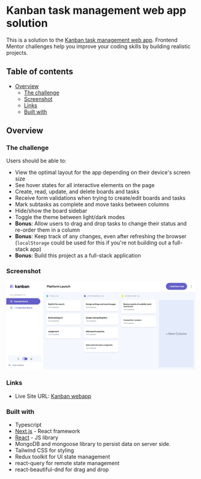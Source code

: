 # Kanban task management web app solution

This is a solution to the [Kanban task management web app](https://www.frontendmentor.io/challenges/kanban-task-management-web-app-wgQLt-HlbB). Frontend Mentor challenges help you improve your coding skills by building realistic projects.

## Table of contents

- [Overview](#overview)
  - [The challenge](#the-challenge)
  - [Screenshot](#screenshot)
  - [Links](#links)
  - [Built with](#built-with)

## Overview

### The challenge

Users should be able to:

- View the optimal layout for the app depending on their device's screen size
- See hover states for all interactive elements on the page
- Create, read, update, and delete boards and tasks
- Receive form validations when trying to create/edit boards and tasks
- Mark subtasks as complete and move tasks between columns
- Hide/show the board sidebar
- Toggle the theme between light/dark modes
- **Bonus**: Allow users to drag and drop tasks to change their status and re-order them in a column
- **Bonus**: Keep track of any changes, even after refreshing the browser (`localStorage` could be used for this if you're not building out a full-stack app)
- **Bonus**: Build this project as a full-stack application

### Screenshot

![](./screenshots/desktop.png)

### Links

- Live Site URL: [Kanban webapp](https://kanban-sasanqc.vercel.app/)

### Built with

- Typescript
- [Next.js](https://nextjs.org/) - React framework
- [React](https://reactjs.org/) - JS library
- MongoDB and mongoose library to persist data on server side.
- Tailwind CSS for styling
- Redux toolkit for UI state management
- react-query for remote state management
- react-beautiful-dnd for drag and drop
